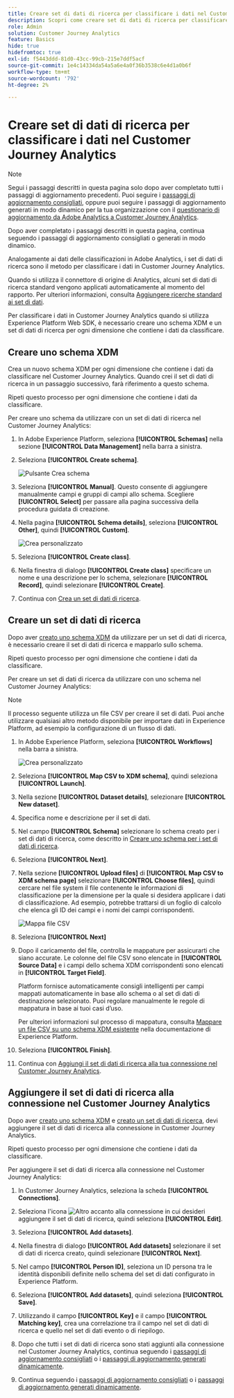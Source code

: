 ```yaml
---
title: Creare set di dati di ricerca per classificare i dati nel Customer Journey Analytics
description: Scopri come creare set di dati di ricerca per classificare i dati nel Customer Journey Analytics
role: Admin
solution: Customer Journey Analytics
feature: Basics
hide: true
hidefromtoc: true
exl-id: f5443ddd-81d0-43cc-99cb-215e7ddf5acf
source-git-commit: 1e4c14334da54a5a6e4a0f36b3538c6e4d1a0b6f
workflow-type: tm+mt
source-wordcount: '792'
ht-degree: 2%

---
```


# Creare set di dati di ricerca per classificare i dati nel Customer Journey Analytics

>[!NOTE]
> 
>Segui i passaggi descritti in questa pagina solo dopo aver completato tutti i passaggi di aggiornamento precedenti. Puoi seguire i [passaggi di aggiornamento consigliati](/help/getting-started/cja-upgrade/cja-upgrade-recommendations.md#recommended-upgrade-steps-for-most-organizations), oppure puoi seguire i passaggi di aggiornamento generati in modo dinamico per la tua organizzazione con il [questionario di aggiornamento da Adobe Analytics a Customer Journey Analytics](https://gigazelle.github.io/cja-ttv/).
>
>Dopo aver completato i passaggi descritti in questa pagina, continua seguendo i passaggi di aggiornamento consigliati o generati in modo dinamico.

Analogamente ai dati delle classificazioni in Adobe Analytics, i set di dati di ricerca sono il metodo per classificare i dati in Customer Journey Analytics.

Quando si utilizza il connettore di origine di Analytics, alcuni set di dati di ricerca standard vengono applicati automaticamente al momento del rapporto. Per ulteriori informazioni, consulta [Aggiungere ricerche standard ai set di dati](/help/connections/standard-lookups.md).

Per classificare i dati in Customer Journey Analytics quando si utilizza Experience Platform Web SDK, è necessario creare uno schema XDM e un set di dati di ricerca per ogni dimensione che contiene i dati da classificare.

## Creare uno schema XDM

Crea un nuovo schema XDM per ogni dimensione che contiene i dati da classificare nel Customer Journey Analytics. Quando crei il set di dati di ricerca in un passaggio successivo, farà riferimento a questo schema.

Ripeti questo processo per ogni dimensione che contiene i dati da classificare.

Per creare uno schema da utilizzare con un set di dati di ricerca nel Customer Journey Analytics:

1. In Adobe Experience Platform, seleziona **[!UICONTROL Schemas]** nella sezione **[!UICONTROL Data Management]** nella barra a sinistra.

1. Seleziona **[!UICONTROL Create schema]**.

   ![Pulsante Crea schema](assets/schema-create.png)

1. Seleziona **[!UICONTROL Manual]**. Questo consente di aggiungere manualmente campi e gruppi di campi allo schema. Scegliere **[!UICONTROL Select]** per passare alla pagina successiva della procedura guidata di creazione.

1. Nella pagina **[!UICONTROL Schema details]**, seleziona **[!UICONTROL Other]**, quindi **[!UICONTROL Custom]**.

   ![Crea personalizzato](assets/schema-custom.png)

1. Seleziona **[!UICONTROL Create class]**.

   <!-- add screenshot -->

1. Nella finestra di dialogo **[!UICONTROL Create class]** specificare un nome e una descrizione per lo schema, selezionare **[!UICONTROL Record]**, quindi selezionare **[!UICONTROL Create]**.

1. Continua con [Crea un set di dati di ricerca](#create-a-lookup-dataset).

## Creare un set di dati di ricerca

Dopo aver [creato uno schema XDM](#create-an-xdm-schema-for-lookup-datasets) da utilizzare per un set di dati di ricerca, è necessario creare il set di dati di ricerca e mapparlo sullo schema.

Ripeti questo processo per ogni dimensione che contiene i dati da classificare.

Per creare un set di dati di ricerca da utilizzare con uno schema nel Customer Journey Analytics:

>[!NOTE]
>
>Il processo seguente utilizza un file CSV per creare il set di dati. Puoi anche utilizzare qualsiasi altro metodo disponibile per importare dati in Experience Platform, ad esempio la configurazione di un flusso di dati.

1. In Adobe Experience Platform, seleziona **[!UICONTROL Workflows]** nella barra a sinistra.

   ![Crea personalizzato](assets/lookup-dataset-workflows.png)

1. Seleziona **[!UICONTROL Map CSV to XDM schema]**, quindi seleziona **[!UICONTROL Launch]**.

1. Nella sezione **[!UICONTROL Dataset details]**, selezionare **[!UICONTROL New dataset]**.

1. Specifica nome e descrizione per il set di dati.

1. Nel campo **[!UICONTROL Schema]** selezionare lo schema creato per i set di dati di ricerca, come descritto in [Creare uno schema per i set di dati di ricerca](#create-a-schema-for-lookup-datasets).

1. Seleziona **[!UICONTROL Next]**.

1. Nella sezione **[!UICONTROL Upload files]** di **[!UICONTROL Map CSV to XDM schema page]** selezionare **[!UICONTROL Choose files]**, quindi cercare nel file system il file contenente le informazioni di classificazione per la dimensione per la quale si desidera applicare i dati di classificazione. Ad esempio, potrebbe trattarsi di un foglio di calcolo che elenca gli ID dei campi e i nomi dei campi corrispondenti. <!-- correct? How can I better explain what this file is?-->

   ![Mappa file CSV](assets/lookup-map-csv.png)

1. Seleziona **[!UICONTROL Next]**

1. Dopo il caricamento del file, controlla le mappature per assicurarti che siano accurate. Le colonne del file CSV sono elencate in **[!UICONTROL Source Data]** e i campi dello schema XDM corrispondenti sono elencati in **[!UICONTROL Target Field]**.

   Platform fornisce automaticamente consigli intelligenti per campi mappati automaticamente in base allo schema o al set di dati di destinazione selezionato. Puoi regolare manualmente le regole di mappatura in base ai tuoi casi d’uso.

   Per ulteriori informazioni sul processo di mappatura, consulta [Mappare un file CSV su uno schema XDM esistente](https://experienceleague.adobe.com/en/docs/experience-platform/ingestion/tutorials/map-csv/existing-schema) nella documentazione di Experience Platform.

1. Seleziona **[!UICONTROL Finish]**.

1. Continua con [Aggiungi il set di dati di ricerca alla tua connessione nel Customer Journey Analytics](#add-the-lookup-dataset-to-your-connection-in-customer-journey-analytics).

## Aggiungere il set di dati di ricerca alla connessione nel Customer Journey Analytics

Dopo aver [creato uno schema XDM](#create-an-xdm-schema-for-lookup-datasets) e [creato un set di dati di ricerca](#create-a-lookup-dataset), devi aggiungere il set di dati di ricerca alla connessione in Customer Journey Analytics.

Ripeti questo processo per ogni dimensione che contiene i dati da classificare.

Per aggiungere il set di dati di ricerca alla connessione nel Customer Journey Analytics:

1. In Customer Journey Analytics, seleziona la scheda **[!UICONTROL Connections]**.

1. Seleziona l&#39;icona ![Altro](assets/More.svg) accanto alla connessione in cui desideri aggiungere il set di dati di ricerca, quindi seleziona **[!UICONTROL Edit]**.

   <!-- add screenshot -->

1. Seleziona **[!UICONTROL Add datasets]**.

1. Nella finestra di dialogo **[!UICONTROL Add datasets]** selezionare il set di dati di ricerca creato, quindi selezionare **[!UICONTROL Next]**.

1. Nel campo **[!UICONTROL Person ID]**, seleziona un ID persona tra le identità disponibili definite nello schema del set di dati configurato in Experience Platform. <!-- fill out other fields? -->

1. Seleziona **[!UICONTROL Add datasets]**, quindi seleziona **[!UICONTROL Save]**.

1. Utilizzando il campo **[!UICONTROL Key]** e il campo **[!UICONTROL Matching key]**, crea una correlazione tra il campo nel set di dati di ricerca e quello nel set di dati evento o di riepilogo.

1. Dopo che tutti i set di dati di ricerca sono stati aggiunti alla connessione nel Customer Journey Analytics, continua seguendo i [passaggi di aggiornamento consigliati](/help/getting-started/cja-upgrade/cja-upgrade-recommendations.md#recommended-upgrade-steps-for-most-organizations) o i [passaggi di aggiornamento generati dinamicamente](https://gigazelle.github.io/cja-ttv/).

1. Continua seguendo i [passaggi di aggiornamento consigliati](/help/getting-started/cja-upgrade/cja-upgrade-recommendations.md#recommended-upgrade-steps-for-most-organizations) o i [passaggi di aggiornamento generati dinamicamente](https://gigazelle.github.io/cja-ttv/).

